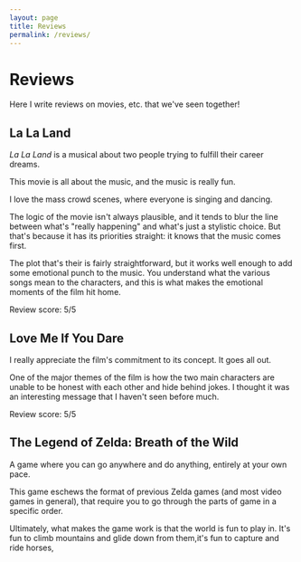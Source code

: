 ```yaml
---
layout: page
title: Reviews
permalink: /reviews/
---
```

# Reviews

Here I write reviews on movies, etc. that we've seen together!

## La La Land

_La La Land_ is a musical about two people trying to fulfill their career dreams.

This movie is all about the music, and the music is really fun. 

I love the mass crowd scenes, where everyone is singing and dancing.

The logic of the movie isn't always plausible, and it tends to blur the line between what's "really happening" and what's just a stylistic choice. But that's because it has its priorities straight: it knows that the music comes first.

The plot that's their is fairly straightforward, but it works well enough to add some emotional punch to the music. You understand what the various songs mean to the characters, and this is what makes the emotional moments of the film hit home.

Review score: 5/5

## Love Me If You Dare

I really appreciate the film's commitment to its concept. It goes all out.

One of the major themes of the film is how the two main characters are unable to be honest with each other and hide behind jokes. I thought it was an interesting message that I haven't seen before much.

Review score: 5/5

## The Legend of Zelda: Breath of the Wild

A game where you can go anywhere and do anything, entirely at your own pace.

This game eschews the format of previous Zelda games (and most video games in general), that require you to go through the parts of game in a specific order.

Ultimately, what makes the game work is that the world is fun to play in. It's fun to climb mountains and glide down from them,it's fun to capture and ride horses, 
